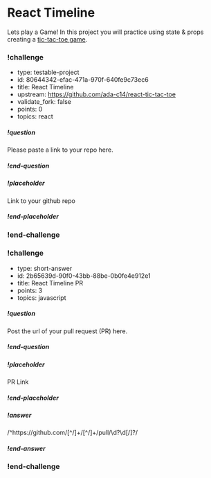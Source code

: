 # React Timeline


Lets play a Game!  In this project you will practice using state & props creating a [tic-tac-toe game](https://github.com/ada-c14/react-tic-tac-toe).

<!-- >>>>>>>>>>>>>>>>>>>>>> BEGIN CHALLENGE >>>>>>>>>>>>>>>>>>>>>> -->
<!-- Replace everything in square brackets [] and remove brackets  -->

### !challenge

* type: testable-project
* id: 80644342-efac-471a-970f-640fe9c73ec6
* title: React Timeline
* upstream: https://github.com/ada-c14/react-tic-tac-toe
* validate_fork: false
* points: 0
* topics: react

##### !question

Please paste a link to your repo here.

##### !end-question

##### !placeholder

Link to your github repo

##### !end-placeholder

<!-- other optional sections -->
<!-- !hint - !end-hint (markdown, users can see after a failed attempt) -->
<!-- !rubric - !end-rubric (markdown, instructors can see while scoring a checkpoint) -->
<!-- !explanation - !end-explanation (markdown, students can see after answering correctly) -->

### !end-challenge

<!-- ======================= END CHALLENGE ======================= -->

<!-- >>>>>>>>>>>>>>>>>>>>>> BEGIN CHALLENGE >>>>>>>>>>>>>>>>>>>>>> -->
<!-- Replace everything in square brackets [] and remove brackets  -->

### !challenge

* type: short-answer
* id: 2b65639d-90f0-43bb-88be-0b0fe4e912e1
* title: React Timeline PR
* points: 3
* topics: javascript

##### !question

Post the url of your pull request (PR) here.

##### !end-question

##### !placeholder

PR Link

##### !end-placeholder

##### !answer

/^https:\/\/github\.com\/[^\/]+\/[^\/]+\/pull\/\d?\d[\/]?/

##### !end-answer

<!-- other optional sections -->
<!-- !hint - !end-hint (markdown, users can see after a failed attempt) -->
<!-- !rubric - !end-rubric (markdown, instructors can see while scoring a checkpoint) -->
<!-- !explanation - !end-explanation (markdown, students can see after answering correctly) -->

### !end-challenge

<!-- ======================= END CHALLENGE ======================= -->
